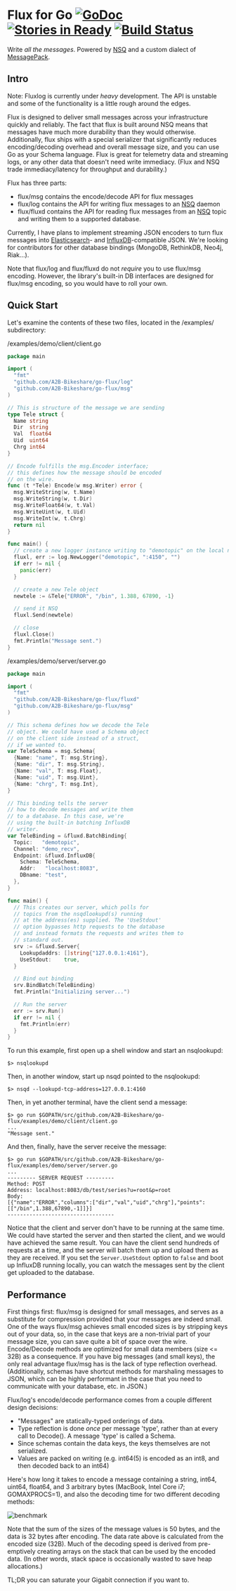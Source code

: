 Flux for Go [![GoDoc](https://godoc.org/github.com/A2B-Bikeshare/go-flux?status.png)](https://godoc.org/github.com/A2B-Bikeshare/go-flux) [![Stories in Ready](https://badge.waffle.io/a2b-bikeshare/go-flux.png?label=ready&title=Ready)](https://waffle.io/a2b-bikeshare/go-flux) [![Build Status](https://travis-ci.org/A2B-Bikeshare/go-flux.svg?branch=master)](https://travis-ci.org/A2B-Bikeshare/go-flux)
=====================
Write *all the messages*.
Powered by [NSQ](http://nsq.io/) and a custom dialect of [MessagePack](http://msgpack.org).

Intro
-------------
Note: Fluxlog is currently under *heavy* development. The API is unstable and some of the functionality is a little rough around the edges.

Flux is designed to deliver small messages across your infrastructure quickly and reliably. The fact that flux is built
around NSQ means that messages have much more durability than they would otherwise. Additionally, flux ships with a special serializer
that significantly reduces encoding/decoding overhead and overall message size, and you can use Go as your Schema
language. Flux is great for telemetry data and streaming logs, or any other data that doesn't need write immediacy.
(Flux and NSQ trade immediacy/latency for throughput and durability.)

Flux has three parts:
  - flux/msg contains the encode/decode API for flux messages
  - flux/log contains the API for writing flux messages to an [NSQ](http://nsq.io) daemon
  - flux/fluxd contains the API for reading flux messages from an [NSQ](http://nsq.io) topic and writing them to a supported database.

Currently, I have plans to implement streaming JSON encoders to turn flux messages into [Elasticsearch](http://elasticsearch.org)- and [InfluxDB](http://influxdb.com)-compatible JSON.
We're looking for contributors for other database bindings (MongoDB, RethinkDB, Neo4j, Riak...).

Note that flux/log and flux/fluxd do not *require* you to use flux/msg encoding. However, the library's built-in DB
interfaces are designed for flux/msg encoding, so you would have to roll your own.

Quick Start
-----------
Let's examine the contents of these two files, located in the /examples/ subdirectory:

/examples/demo/client/client.go
```go
package main

import (
  "fmt"
  "github.com/A2B-Bikeshare/go-flux/log"
  "github.com/A2B-Bikeshare/go-flux/msg"
)

// This is structure of the message we are sending
type Tele struct {
  Name string
  Dir  string
  Val  float64
  Uid  uint64
  Chrg int64
}

// Encode fulfills the msg.Encoder interface;
// this defines how the message should be encoded
// on the wire.
func (t *Tele) Encode(w msg.Writer) error {
  msg.WriteString(w, t.Name)
  msg.WriteString(w, t.Dir)
  msg.WriteFloat64(w, t.Val)
  msg.WriteUint(w, t.Uid)
  msg.WriteInt(w, t.Chrg)
  return nil
}

func main() {
  // create a new logger instance writing to "demotopic" on the local nsqd instance
  fluxl, err := log.NewLogger("demotopic", ":4150", "")
  if err != nil {
    panic(err)
  }

  // create a new Tele object
  newtele := &Tele{"ERROR", "/bin", 1.388, 67890, -1}

  // send it NSQ
  fluxl.Send(newtele)

  // close
  fluxl.Close()
  fmt.Println("Message sent.")
}
```

/examples/demo/server/server.go
```go
package main

import (
  "fmt"
  "github.com/A2B-Bikeshare/go-flux/fluxd"
  "github.com/A2B-Bikeshare/go-flux/msg"
)

// This schema defines how we decode the Tele
// object. We could have used a Schema object
// on the client side instead of a struct,
// if we wanted to.
var TeleSchema = msg.Schema{
  {Name: "name", T: msg.String},
  {Name: "dir", T: msg.String},
  {Name: "val", T: msg.Float},
  {Name: "uid", T: msg.Uint},
  {Name: "chrg", T: msg.Int},
}

// This binding tells the server
// how to decode messages and write them
// to a database. In this case, we're
// using the built-in batching InfluxDB
// writer.
var TeleBinding = &fluxd.BatchBinding{
  Topic:   "demotopic",
  Channel: "demo_recv",
  Endpoint: &fluxd.InfluxDB{
    Schema: TeleSchema,
    Addr:   "localhost:8083",
    DBname: "test",
  },
}

func main() {
  // This creates our server, which polls for
  // topics from the nsqdlookupd(s) running
  // at the address(es) supplied. The 'UseStdout'
  // option bypasses http requests to the database
  // and instead formats the requests and writes them to
  // standard out.
  srv := &fluxd.Server{
    Lookupdaddrs: []string{"127.0.0.1:4161"},
    UseStdout:    true,
  }

  // Bind out binding
  srv.BindBatch(TeleBinding)
  fmt.Println("Initializing server...")

  // Run the server
  err := srv.Run()
  if err != nil {
    fmt.Println(err)
  }
}
```

To run this example, first open up a shell window and start an nsqlookupd:
```
$> nsqlookupd
```
Then, in another window, start up nsqd pointed to the nsqlookupd:
```
$> nsqd --lookupd-tcp-address=127.0.0.1:4160
```
Then, in yet another terminal, have the client send a message:
```
$> go run $GOPATH/src/github.com/A2B-Bikeshare/go-flux/examples/demo/client/client.go
...
"Message sent."
```
And then, finally, have the server receive the message:
```
$> go run $GOPATH/src/github.com/A2B-Bikeshare/go-flux/examples/demo/server/server.go
...
--------- SERVER REQUEST ---------
Method: POST
Address: localhost:8083/db/test/series?u=root&p=root
Body:
[{"name":"ERROR","columns":["dir","val","uid","chrg"],"points":[["/bin",1.388,67890,-1]]}]
----------------------------------
```

Notice that the client and server don't have to be running at the same time. We could have started the server
and then started the client, and we would have achieved the same result. You can have the client send
hundreds of requests at a time, and the server will batch them up and upload them as they are received.
If you set the `Server.UseStdout` option to `false` and boot up InfluxDB running locally,
you can watch the messages sent by the client get uploaded to the database.

Performance
-------------
First things first: flux/msg is designed for small messages, and serves as a substitute for compression provided that your messages are indeed small. One of the ways
flux/msg achieves small encoded sizes is by stripping keys out of your data, so, in the case that keys are a non-trivial part of your message size, you can
save quite a bit of space over the wire. Encode/Decode methods are optimized for small data members (size <= 32B) as a consequence.
If you have big messages (and small keys), the only real advantage flux/msg has is the lack of type reflection overhead. (Additionally, schemas
have shortcut methods for marshaling messages to JSON, which can be highly performant in the case that you need to communicate with your database, etc. in JSON.)

Flux/log's encode/decode performance comes from a couple different design decisions:
  - "Messages" are statically-typed orderings of data.
  - Type reflection is done *once* per message 'type', rather than at every call to Decode(). A message 'type' is called a Schema.
  - Since schemas contain the data keys, the keys themselves are not serialized.
  - Values are packed on writing (e.g. int64(5) is encoded as an int8, and then decoded back to an int64)

Here's how long it takes to encode a message containing a string, int64, uint64, float64, and 3 arbitrary bytes (MacBook, Intel Core i7; GOMAXPROCS=1), and also
the decoding time for two different decoding methods:

![benchmark](./BenchmarkEncode.png)

Note that the sum of the sizes of the message values is 50 bytes, and the data is 32 bytes after encoding. The data rate above is calculated from the encoded size (32B).
Much of the decoding speed is derived from pre-emptively creating arrays on the stack that can be used by the encoded data. (In other words, stack space is occasionally
wasted to save heap allocations.)

TL;DR you can saturate your Gigabit connection if you want to.
